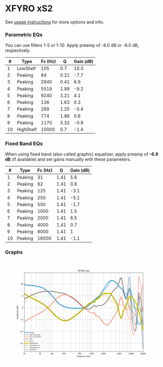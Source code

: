 # XFYRO xS2
See [usage instructions](https://github.com/jaakkopasanen/AutoEq#usage) for more options and info.

### Parametric EQs
You can use filters 1-5 or 1-10. Apply preamp of -6.0 dB or -6.0 dB, respectively.

|   # | Type      |   Fc (Hz) |    Q |   Gain (dB) |
|-----|-----------|-----------|------|-------------|
|   1 | LowShelf  |       105 | 0.7  |        10.3 |
|   2 | Peaking   |        84 | 0.21 |        -7.7 |
|   3 | Peaking   |      2840 | 0.41 |         6.9 |
|   4 | Peaking   |      5519 | 1.99 |        -9.2 |
|   5 | Peaking   |      9240 | 3.21 |         4.1 |
|   6 | Peaking   |       136 | 1.63 |         0.3 |
|   7 | Peaking   |       269 | 1.25 |        -0.4 |
|   8 | Peaking   |       774 | 1.86 |         0.6 |
|   9 | Peaking   |      1170 | 5.32 |        -0.9 |
|  10 | HighShelf |     10000 | 0.7  |        -1.4 |

### Fixed Band EQs
When using fixed band (also called graphic) equalizer, apply preamp of **-6.9 dB** (if available) and set gains manually with these parameters.

|   # | Type    |   Fc (Hz) |    Q |   Gain (dB) |
|-----|---------|-----------|------|-------------|
|   1 | Peaking |        31 | 1.41 |         5.6 |
|   2 | Peaking |        62 | 1.41 |         0.8 |
|   3 | Peaking |       125 | 1.41 |        -3.1 |
|   4 | Peaking |       250 | 1.41 |        -5.1 |
|   5 | Peaking |       500 | 1.41 |        -1.7 |
|   6 | Peaking |      1000 | 1.41 |         1.5 |
|   7 | Peaking |      2000 | 1.41 |         6.5 |
|   8 | Peaking |      4000 | 1.41 |         0.7 |
|   9 | Peaking |      8000 | 1.41 |         1   |
|  10 | Peaking |     16000 | 1.41 |        -1.1 |

### Graphs
![](./XFYRO%20xS2.png)
